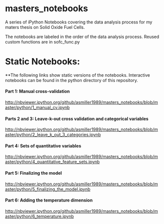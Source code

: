 
# masters_notebooks
A series of iPython Notebooks covering the data analysis process for my maters thesis on Solid Oxide Fuel Cells.

The notebooks are labeled in the order of the data analysis process. Reused custom functions are in sofc_func.py

# Static Notebooks:
**The following links show static versions of the notebooks. Interactive notebooks can be found in the python directory of this repository.

#### Part 1: Manual cross-validation
http://nbviewer.ipython.org/github/asmiller1989/masters_notebooks/blob/master/python/1_manual_cv.ipynb

#### Parts 2 and 3: Leave-k-out cross validation and categorical variables
http://nbviewer.ipython.org/github/asmiller1989/masters_notebooks/blob/master/python/2_leave_k_out_3_categories.ipynb

#### Part 4: Sets of quantitative variables
http://nbviewer.ipython.org/github/asmiller1989/masters_notebooks/blob/master/python/4_quantitative_feature_sets.ipynb

#### Part 5: Finalizing the model
http://nbviewer.ipython.org/github/asmiller1989/masters_notebooks/blob/master/python/5_finalizing_the_model.ipynb

#### Part 6: Adding the temperature dimension
http://nbviewer.ipython.org/github/asmiller1989/masters_notebooks/blob/master/python/6_temperature.ipynb

